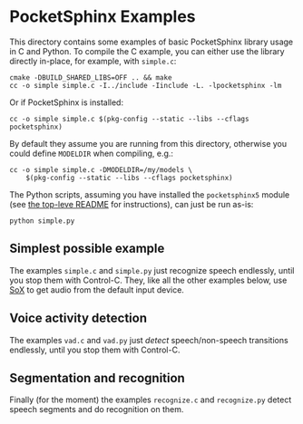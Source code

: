PocketSphinx Examples
=====================

This directory contains some examples of basic PocketSphinx library
usage in C and Python.  To compile the C example, you can either use
the library directly in-place, for example, with `simple.c`:

    cmake -DBUILD_SHARED_LIBS=OFF .. && make
    cc -o simple simple.c -I../include -Iinclude -L. -lpocketsphinx -lm
    
Or if PocketSphinx is installed:

    cc -o simple simple.c $(pkg-config --static --libs --cflags pocketsphinx)

By default they assume you are running from this directory, otherwise
you could define `MODELDIR` when compiling, e.g.:

    cc -o simple simple.c -DMODELDIR=/my/models \
        $(pkg-config --static --libs --cflags pocketsphinx)

The Python scripts, assuming you have installed the `pocketsphinx5`
module (see [the top-leve README](../README.md) for instructions), can
just be run as-is:

    python simple.py
    
Simplest possible example
-------------------------

The examples `simple.c` and `simple.py` just recognize speech
endlessly, until you stop them with Control-C.  They, like all the
other examples below, use [SoX](http://sox.sourceforge.net/) to get
audio from the default input device.

Voice activity detection
------------------------

The examples `vad.c` and `vad.py` just *detect* speech/non-speech
transitions endlessly, until you stop them with Control-C.

Segmentation and recognition
----------------------------

Finally (for the moment) the examples `recognize.c` and `recognize.py`
detect speech segments and do recognition on them.
